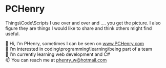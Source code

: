 # PCHenry  
Things\Code\Scripts I use over and over and .... you get the picture. I also figure they are things I would like to share and think others might find useful.

👋 Hi, I’m PHenry, sometimes I can be seen on www.PCHenry.com  
👀 I’m interested in coding\programming\learning\being part of a team  
🌱 I’m currently learning web development and C#  
📫 You can reach me at phenry_w@hotmail.com  
